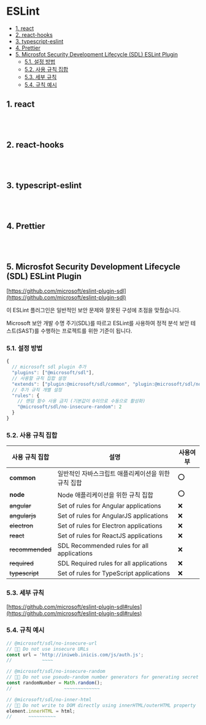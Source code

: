 # ESLint <!-- omit in toc -->

- [1. react](#1-react)
- [2. react-hooks](#2-react-hooks)
- [3. typescript-eslint](#3-typescript-eslint)
- [4. Prettier](#4-prettier)
- [5. Microsfot Security Development Lifecycle (SDL) ESLint Plugin](#5-microsfot-security-development-lifecycle-sdl-eslint-plugin)
  - [5.1. 설정 방법](#51-설정-방법)
  - [5.2. 사용 규칙 집합](#52-사용-규칙-집합)
  - [5.3. 세부 규칙](#53-세부-규칙)
  - [5.4. 규칙 예시](#54-규칙-예시)

## 1. react

<br /><br />

## 2. react-hooks

<br /><br />

## 3. typescript-eslint

<br /><br />

## 4. Prettier

<br /><br />

## 5. Microsfot Security Development Lifecycle (SDL) ESLint Plugin

[https://github.com/microsoft/eslint-plugin-sdl](https://github.com/microsoft/eslint-plugin-sdl)

이 ESLint 플러그인은 일반적인 보안 문제와 잘못된 구성에 초점을 맞췄습니다.

Microsoft 보안 개발 수명 주기(SDL)를 따르고 ESLint를 사용하여 정적 분석 보안 테스트(SAST)를 수행하는 프로젝트를 위한 기준이 됩니다.

### 5.1. 설정 방법

```ts
{
  // microsoft sdl plugin 추가
  "plugins": ["@microsoft/sdl"],
  // 사용할 규칙 집합 설정
  "extends": ["plugin:@microsoft/sdl/common", "plugin:@microsoft/sdl/node"],
  // 추가 규칙 개별 설정
  "rules": {
    // 랜덤 함수 사용 금지 (기본값이 0이므로 수동으로 활성화)
    "@microsoft/sdl/no-insecure-random": 2
  }
}
```

### 5.2. 사용 규칙 집합

| 사용 규칙 집합  | 설명                                                | 사용여부 |
| --------------- | --------------------------------------------------- | -------- |
| **common**      | 일반적인 자바스크립트 애플리케이션을 위한 규칙 집합 | ⭕️      |
| **node**        | Node 애플리케이션을 위한 규칙 집합                  | ⭕️      |
| ~~angular~~     | Set of rules for Angular applications               | ❌       |
| ~~angularjs~~   | Set of rules for AngularJS applications             | ❌       |
| ~~electron~~    | Set of rules for Electron applications              | ❌       |
| ~~react~~       | Set of rules for ReactJS applications               | ❌       |
| ~~recommended~~ | SDL Recommended rules for all applications          | ❌       |
| ~~required~~    | SDL Required rules for all applications             | ❌       |
| ~~typescript~~  | Set of rules for TypeScript applications            | ❌       |

### 5.3. 세부 규칙

[https://github.com/microsoft/eslint-plugin-sdl#rules](https://github.com/microsoft/eslint-plugin-sdl#rules)

### 5.4. 규칙 예시

```ts
// @microsoft/sdl/no-insecure-url
// 🙅🏻 Do not use insecure URLs
const url = 'http://iniweb.inicis.com/js/auth.js';
//           ~~~~

// @microsoft/sdl/no-insecure-random
// 🙅🏻 Do not use pseudo-random number generators for generating secret values such as tokens, passwords or keys.
const randomNumber = Math.random();
//                   ~~~~~~~~~~~~~

// @microsoft/sdl/no-inner-html
// 🙅🏻 Do not write to DOM directly using innerHTML/outerHTML property
element.innerHTML = html;
//      ~~~~~~~~~~
```
